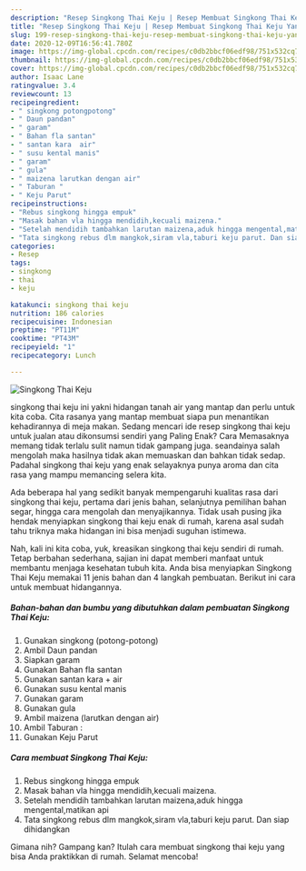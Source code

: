 ```yaml
---
description: "Resep Singkong Thai Keju | Resep Membuat Singkong Thai Keju Yang Sedap"
title: "Resep Singkong Thai Keju | Resep Membuat Singkong Thai Keju Yang Sedap"
slug: 199-resep-singkong-thai-keju-resep-membuat-singkong-thai-keju-yang-sedap
date: 2020-12-09T16:56:41.780Z
image: https://img-global.cpcdn.com/recipes/c0db2bbcf06edf98/751x532cq70/singkong-thai-keju-foto-resep-utama.jpg
thumbnail: https://img-global.cpcdn.com/recipes/c0db2bbcf06edf98/751x532cq70/singkong-thai-keju-foto-resep-utama.jpg
cover: https://img-global.cpcdn.com/recipes/c0db2bbcf06edf98/751x532cq70/singkong-thai-keju-foto-resep-utama.jpg
author: Isaac Lane
ratingvalue: 3.4
reviewcount: 13
recipeingredient:
- " singkong potongpotong"
- " Daun pandan"
- " garam"
- " Bahan fla santan"
- " santan kara  air"
- " susu kental manis"
- " garam"
- " gula"
- " maizena larutkan dengan air"
- " Taburan "
- " Keju Parut"
recipeinstructions:
- "Rebus singkong hingga empuk"
- "Masak bahan vla hingga mendidih,kecuali maizena."
- "Setelah mendidih tambahkan larutan maizena,aduk hingga mengental,matikan api"
- "Tata singkong rebus dlm mangkok,siram vla,taburi keju parut. Dan siap dihidangkan"
categories:
- Resep
tags:
- singkong
- thai
- keju

katakunci: singkong thai keju 
nutrition: 186 calories
recipecuisine: Indonesian
preptime: "PT11M"
cooktime: "PT43M"
recipeyield: "1"
recipecategory: Lunch

---
```



![Singkong Thai Keju](https://img-global.cpcdn.com/recipes/c0db2bbcf06edf98/751x532cq70/singkong-thai-keju-foto-resep-utama.jpg)


singkong thai keju ini yakni hidangan tanah air yang mantap dan perlu untuk kita coba. Cita rasanya yang mantap membuat siapa pun menantikan kehadirannya di meja makan.
Sedang mencari ide resep singkong thai keju untuk jualan atau dikonsumsi sendiri yang Paling Enak? Cara Memasaknya memang tidak terlalu sulit namun tidak gampang juga. seandainya salah mengolah maka hasilnya tidak akan memuaskan dan bahkan tidak sedap. Padahal singkong thai keju yang enak selayaknya punya aroma dan cita rasa yang mampu memancing selera kita.

Ada beberapa hal yang sedikit banyak mempengaruhi kualitas rasa dari singkong thai keju, pertama dari jenis bahan, selanjutnya pemilihan bahan segar, hingga cara mengolah dan menyajikannya. Tidak usah pusing jika hendak menyiapkan singkong thai keju enak di rumah, karena asal sudah tahu triknya maka hidangan ini bisa menjadi suguhan istimewa.




Nah, kali ini kita coba, yuk, kreasikan singkong thai keju sendiri di rumah. Tetap berbahan sederhana, sajian ini dapat memberi manfaat untuk membantu menjaga kesehatan tubuh kita. Anda bisa menyiapkan Singkong Thai Keju memakai 11 jenis bahan dan 4 langkah pembuatan. Berikut ini cara untuk membuat hidangannya.

<!--inarticleads1-->

##### Bahan-bahan dan bumbu yang dibutuhkan dalam pembuatan Singkong Thai Keju:

1. Gunakan  singkong (potong-potong)
1. Ambil  Daun pandan
1. Siapkan  garam
1. Gunakan  Bahan fla santan
1. Gunakan  santan kara + air
1. Gunakan  susu kental manis
1. Gunakan  garam
1. Gunakan  gula
1. Ambil  maizena (larutkan dengan air)
1. Ambil  Taburan :
1. Gunakan  Keju Parut




<!--inarticleads2-->

##### Cara membuat Singkong Thai Keju:

1. Rebus singkong hingga empuk
1. Masak bahan vla hingga mendidih,kecuali maizena.
1. Setelah mendidih tambahkan larutan maizena,aduk hingga mengental,matikan api
1. Tata singkong rebus dlm mangkok,siram vla,taburi keju parut. Dan siap dihidangkan




Gimana nih? Gampang kan? Itulah cara membuat singkong thai keju yang bisa Anda praktikkan di rumah. Selamat mencoba!
